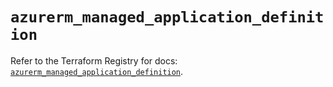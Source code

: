# `azurerm_managed_application_definition`

Refer to the Terraform Registry for docs: [`azurerm_managed_application_definition`](https://registry.terraform.io/providers/hashicorp/azurerm/3.112.0/docs/resources/managed_application_definition).
